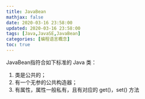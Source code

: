 ```yaml
---
title: JavaBean
mathjax: false
date: 2020-03-16 23:58:00
updated: 2020-03-16 23:58:00
tags: [Java,JavaSE,JavaBean]
categories: [编程语言概念]
toc: true
---
```


JavaBean指符合如下标准的 Java 类：

1. 类是公共的；
2. 有一个无参的公共构造器；
3. 有属性，属性一般私有，且有对应的 get()，set() 方法


